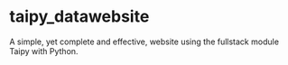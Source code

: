 # taipy_datawebsite
A simple, yet complete and effective, website using the fullstack module Taipy with Python.
